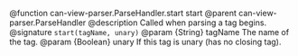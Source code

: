 @function can-view-parser.ParseHandler.start start
@parent can-view-parser.ParseHandler
@description Called when parsing a tag begins.
@signature `start(tagName, unary)`
@param {String} tagName The name of the tag.
@param {Boolean} unary If this tag is unary (has no closing tag).
